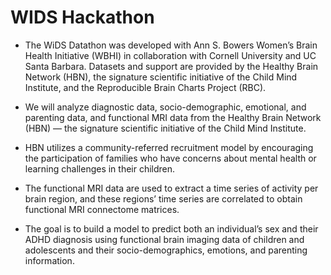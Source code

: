 # WIDS Hackathon

* The WiDS Datathon was developed with Ann S. Bowers Women’s Brain Health Initiative (WBHI) in collaboration with Cornell University and UC Santa Barbara. Datasets and support are provided by the Healthy Brain Network (HBN), the signature scientific initiative of the Child Mind Institute, and the Reproducible Brain Charts Project (RBC).

* We will analyze diagnostic data, socio-demographic, emotional, and parenting data, and functional MRI data from the Healthy Brain Network (HBN) — the signature scientific initiative of the Child Mind Institute.
* HBN utilizes a community-referred recruitment model by encouraging the participation of families who have concerns about mental health or learning challenges in their children.
* The functional MRI data are used to extract a time series of activity per brain region, and these regions’ time series are correlated to obtain functional MRI connectome matrices.

* The goal is to build a model to predict both an individual’s sex and their ADHD diagnosis using functional brain imaging data of children and adolescents and their socio-demographics, emotions, and parenting information.
